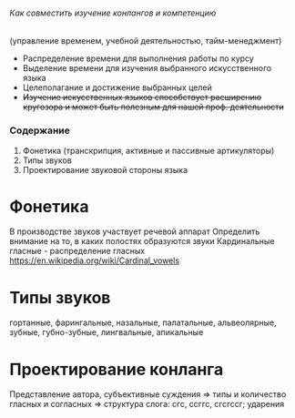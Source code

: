 ###### Как совместить изучение конлангов и компетенцию
(управление временем, учебной деятельностью, тайм-менеджмент)
- Распределение времени для выполнения работы по курсу
- Выделение времени для изучения выбранного искусственного языка
- Целеполагание и достижение выбранных целей
- ~~Изучение искусственных языков способствует расширению кругозора и может быть полезным для нашей проф. деятельности~~


### Содержание
1. Фонетика (транскрипция, активные и пассивные артикуляторы)
2. Типы звуков
3. Проектирование звуковой стороны языка
# Фонетика
В производстве звуков участвует речевой аппарат
Определить внимание на то, в каких полостях образуются звуки
Кардинальные гласные - распределение гласных
https://en.wikipedia.org/wiki/Cardinal_vowels
# Типы звуков
гортанные, фарингальные, назальные, палатальные, альвеолярные, зубные, губно-зубные, лингвальные, апикальные
# Проектирование конланга
Представление автора, субъективные суждения => типы и количество гласных и согласных => структура слога: сгс, ссггс, сгсгссг; ударения